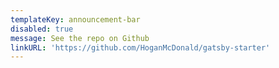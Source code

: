```yaml
---
templateKey: announcement-bar
disabled: true
message: See the repo on Github
linkURL: 'https://github.com/HoganMcDonald/gatsby-starter'
---
```

